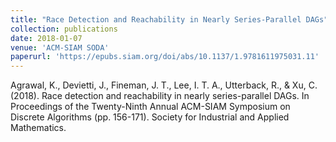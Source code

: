 ```yaml
---
title: "Race Detection and Reachability in Nearly Series-Parallel DAGs"
collection: publications
date: 2018-01-07
venue: 'ACM-SIAM SODA'
paperurl: 'https://epubs.siam.org/doi/abs/10.1137/1.9781611975031.11'
---
```


Agrawal, K., Devietti, J., Fineman, J. T., Lee, I. T. A., Utterback, R., & Xu, C. (2018). Race detection and reachability in nearly series-parallel DAGs. In Proceedings of the Twenty-Ninth Annual ACM-SIAM Symposium on Discrete Algorithms (pp. 156-171). Society for Industrial and Applied Mathematics.
